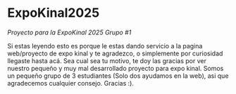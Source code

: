 # ExpoKinal2025
*Proyecto para la ExpoKinal 2025 Grupo #1*

Si estas leyendo esto es porque le estas dando servicio a la pagina web/proyecto de expo kinal y te agradezco, o simplemente por curiosidad llegaste hasta acá. 
Sea cual sea tu motivo, te doy las gracias por ver nuestro pequeño y muy mal desarrollado proyecto para expo kinal. 
Somos un pequeño grupo de 3 estudiantes (Solo dos ayudamos en la web), asi que agradecemos cualquier consejo.
Gracias :).



